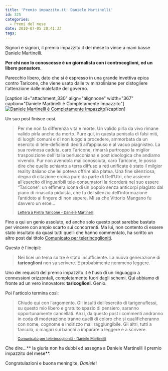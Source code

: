 ```yaml
---
title: 'Premio impazzito.it: Daniele Martinelli'
id: 325
categories:
  - Premi del mese
date: 2010-07-05 20:41:33
tags:
---
```


Signori e signori, il premio impazzito.it del mese lo vince a mani basse Daniele Martinelli.

**Per chi non lo conoscesse è un giornalista con i controcoglioni, ed un libero pensatore.**

Parecchio libero, dato che si è espresso in una grande invettiva epica contro Taricone, che viene usato dalle tv minzoliniane per distogliere l'attenzione dalle malefatte del governo.

[caption id="attachment_330" align="alignnone" width="367" caption="Daniele Martinelli è Completamente Impazzito"][![Daniele Martinelli è Completamente Impazzito](/uploads/2010/07/Daniele-Martinelli.jpg "Daniele-Martinelli")](/uploads/2010/07/Daniele-Martinelli.jpg)[/caption]

Un suo post finisce così. 
> Per me non fa differenza vita e morte. Un valido pirla da vivo rimane valido pirla anche da morto. Pure qui, in questa penisola di falsi miti, di luoghi comuni e di non luogo a procedere, ammorbata da un esercito di tele-deficienti dediti all’applauso e al vacuo piagnisteo.
> La sua rovinosa caduta, caro Taricone, rimarrà purtroppo la miglior trasposizione dell’Italia berlusconiana e post ideologica che andiamo vivendo. Pur non avendola mai conosciuta, caro Taricone, le posso dire che quello schianto a terra diffuso a reti unificate è stato il milgior reality italiano che lei poteva offrire alla platea. Una fine silenziosa, degna di citazione eroica pure da parte di Dell’Utri, che assieme all’esercito di inguaribili tele-consumatori la ricorderà nel suo essere “Taricone“: un effimera icona di un popolo senza anticorpi plagiato dal piano di rinascita piduista, che fa del silenzio dell’informazione l’antidoto al fingere di non sapere. Mi sa che Vittorio Mangano fu davvero un eroe…
> 
> <small>[Lettera a Pietro Taricone - Daniele Martinelli](http://www.danielemartinelli.it/2010/07/03/lettera-a-pietro-taricone/)</small>

Fino a qui un genio assoluto, ed anche solo questo post sarebbe bastato per vincere con ampio scarto sui concorrenti.
Ma lui, non contento di essere stato insultato da quasi tutti quelli che hanno commentato, ha scritto un altro post dal titolo [Comunicato per telerincoglioniti](http://www.danielemartinelli.it/2010/07/04/comunicato-per-telerincoglioniti/).

Questo è l'incipit:
> Nei licei un tema su tre è stato insufficiente. La nuova generazione di **taricoglioni** non sa scrivere. E probabimente nemmeno leggere.

Uno dei requisiti del premio impazzito.it è l'uso di un linguaggio a connessioni orizzontali, completamente fuori dagli schemi.
Qui abbiamo di fronte ad un vero innovatore: **taricoglioni**.
Genio.

Poi l'articolo termina così:
> Chiudo qui con l’argomento. Gli insulti dell’esercito di tarigenuflessi, su questo mio libero e gratuito spazio di pensiero, saranno opportunamente cancellati. Anzi, da questo post i commenti andranno in coda di moderazione tranne quelli di coloro che si qualificheranno con nome, cognome e indirizzo mail raggiungibile. Gli altri, tutti a fanculo, o magari sui banchi a imparare a leggere e a scrivere.
> 
> <small>[Comunicato per telerincoglioniti - Daniele Martinelli](http://www.danielemartinelli.it/2010/07/04/comunicato-per-telerincoglioniti/)</small>

Che dire...** la giuria non ha dubbi ed assegna a Daniele Martinelli il premio impazzito del mese**.

Congratulazioni e buona meningite, _Daniele_!